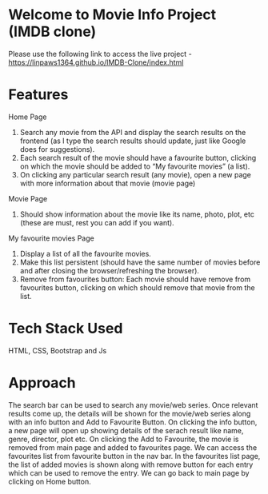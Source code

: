 # Welcome to Movie Info Project (IMDB clone)

Please use the following link to access the live project - https://linpaws1364.github.io/IMDB-Clone/index.html

# Features
Home Page
1. Search any movie from the API and display the search results on the frontend (as I type the search results should update, just like Google does for suggestions).
2. Each search result of the movie should have a favourite button, clicking on which the movie should be added to “My favourite movies” (a list).
3. On clicking any particular search result (any movie), open a new page with more information about that movie (movie page)

Movie Page
1. Should show information about the movie like its name, photo, plot, etc (these are must, rest you can add if you want).

My favourite movies Page
1. Display a list of all the favourite movies.
2. Make this list persistent (should have the same number of movies before and after closing the browser/refreshing the browser).
3. Remove from favourites button: Each movie should have remove from favourites button, clicking on which should remove that movie from the list.

# Tech Stack Used
HTML, CSS, Bootstrap and Js

# Approach
The search bar can be used to search any movie/web series. Once relevant results come up, the details will be shown for the movie/web series along with an info button and Add to Favourite Button. On clicking the info button, a new page will open up showing details of the serach result like name, genre, director, plot etc. On clicking the Add to Favourite, the movie is removed from main page and added to favourites page. We can access the favourites list from favourite button in the nav bar. In the favourites list page, the list of added movies is shown along with remove button for each entry which can be used to remove the entry. We can go back to main page by clicking on Home button.
